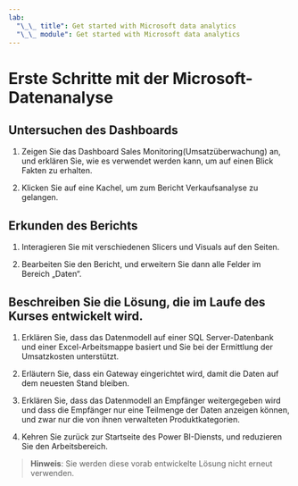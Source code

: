 ```yaml
---
lab:
  "\_\_ title": Get started with Microsoft data analytics
  "\_\_ module": Get started with Microsoft data analytics
---
```

# Erste Schritte mit der Microsoft-Datenanalyse

## Untersuchen des Dashboards

1. Zeigen Sie das Dashboard Sales Monitoring(Umsatzüberwachung) an, und erklären Sie, wie es verwendet werden kann, um auf einen Blick Fakten zu erhalten.

1. Klicken Sie auf eine Kachel, um zum Bericht Verkaufsanalyse zu gelangen.

## Erkunden des Berichts

1. Interagieren Sie mit verschiedenen Slicers und Visuals auf den Seiten.

1. Bearbeiten Sie den Bericht, und erweitern Sie dann alle Felder im Bereich „Daten“.

## Beschreiben Sie die Lösung, die im Laufe des Kurses entwickelt wird.

1. Erklären Sie, dass das Datenmodell auf einer SQL Server-Datenbank und einer Excel-Arbeitsmappe basiert und Sie bei der Ermittlung der Umsatzkosten unterstützt.

1. Erläutern Sie, dass ein Gateway eingerichtet wird, damit die Daten auf dem neuesten Stand bleiben.

1. Erklären Sie, dass das Datenmodell an Empfänger weitergegeben wird und dass die Empfänger nur eine Teilmenge der Daten anzeigen können, und zwar nur die von ihnen verwalteten Produktkategorien.

1. Kehren Sie zurück zur Startseite des Power BI-Diensts, und reduzieren Sie den Arbeitsbereich.

> **Hinweis**: Sie werden diese vorab entwickelte Lösung nicht erneut verwenden.
